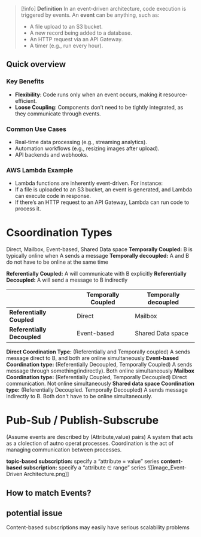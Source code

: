 > [!info] **Definition**
> In an event-driven architecture, code execution is triggered by events. An **event** can be anything, such as:
> - A file upload to an S3 bucket.
> - A new record being added to a database.
> - An HTTP request via an API Gateway.
> - A timer (e.g., run every hour).
## Quick overview
### Key Benefits
- **Flexibility**: Code runs only when an event occurs, making it resource-efficient.
- **Loose Coupling**: Components don’t need to be tightly integrated, as they communicate through events.
### Common Use Cases
- Real-time data processing (e.g., streaming analytics).
- Automation workflows (e.g., resizing images after upload).
- API backends and webhooks.
### AWS Lambda Example
- Lambda functions are inherently event-driven. For instance:
- If a file is uploaded to an S3 bucket, an event is generated, and Lambda can execute code in response.
- If there’s an HTTP request to an API Gateway, Lambda can run code to process it.
# Csoordination Types
Direct, Mailbox, Event-based, Shared Data space
**Temporally Coupled:** B is typically online when A sends a message
**Temporally decoupled:** A and B do not have to be online at the same time

**Referentially Coupled:** A will communicate with B explicitly
**Referentially Decoupled:** A will send a message to B indirectly

|                             | Temporally Coupled | Temporally decoupled |
| --------------------------- | ------------------ | -------------------- |
| **Referentially Coupled**   | Direct             | Mailbox              |
| **Referentially Decoupled** | Event-based        | Shared Data space    |
**Direct Coordination Type:** 
(Referentially and Temporally coupled) A sends message direct to B, and both are online simultaneously
**Event-based Coordination type:** 
(Referentially Decoupled, Temporally Coupled) A sends message through something(indirectly). Both online simultaneously
**Mailbox Coordination type:** 
(Referentially Coupled, Temporally Decoupled) Direct communication. Not online simultaneously
**Shared data space Coordination type:** 
(Referentially Decoupled. Temporally Decoupled) A sends message indirectly to B. Both don't have to be online simultaneously.
# Pub-Sub / Publish-Subscrube
(Assume events are described by (Attribute,value) pairs) A system that acts as a clolection of autno operat processes. Coordination is the act of managing communication between processes.

**topic-based subscription:** specify a “attribute = value” series
**content-based subscription:** specify a “attribute ∈ range” series
![[image_Event-Driven Architecture.png]]

## How to match Events?
## potential issue
Content-based subscriptions may easily have serious scalability problems